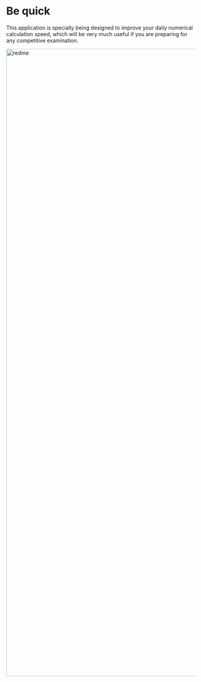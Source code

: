 # Be quick
This application is specially being designed to improve your daily numerical
calculation speed, which will be very much useful if you are preparing for 
any competitive examination.





<img width="1670" alt="redme" src="https://user-images.githubusercontent.com/75285482/167387005-863faa96-0343-4b93-892c-dc228fc32a90.png">
